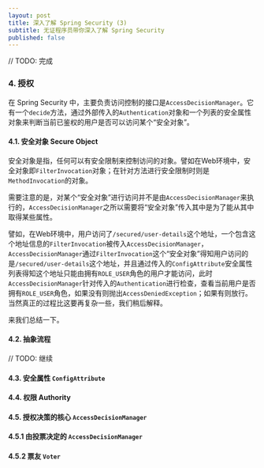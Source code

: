 ```yaml
---
layout: post
title: 深入了解 Spring Security (3)
subtitle: 无证程序员带你深入了解 Spring Security
published: false
---
```


// TODO: 完成
### 4. 授权

在 Spring Security 中，主要负责访问控制的接口是`AccessDecisionManager`。它有一个`decide`方法，通过外部传入的`Authentication`对象和一个列表的安全属性对象来判断当前已鉴权的用户是否可以访问某个“安全对象”。

#### 4.1. 安全对象 Secure Object

安全对象是指，任何可以有安全限制来控制访问的对象。譬如在Web环境中，安全对象即`FilterInvocation`对象；在针对方法进行安全限制时则是`MethodInvocation`的对象。

需要注意的是，对某个“安全对象”进行访问并不是由`AccessDecisionManager`来执行的，`AccessDecisionManager`之所以需要将“安全对象”传入其中是为了能从其中取得某些属性。

譬如，在Web环境中，用户访问了`/secured/user-details`这个地址，一个包含这个地址信息的`FilterInvocation`被传入`AccessDecisionManager`，`AccessDecisionManager`通过`FilterInvocation`这个“安全对象”得知用户访问的是`/secured/user-details`这个地址，并且通过传入的`ConfigAttribute`安全属性列表得知这个地址只能由拥有`ROLE_USER`角色的用户才能访问，此时`AccessDecisionManager`针对传入的`Authentication`进行检查，查看当前用户是否拥有`ROLE_USER`角色，如果没有则抛出`AccessDeniedException`；如果有则放行。当然真正的过程比这要再复杂一些，我们稍后解释。

来我们总结一下。

#### 4.2. 抽象流程

// TODO: 继续

#### 4.3. 安全属性 `ConfigAttribute`

#### 4.4. 权限 Authority

#### 4.5. 授权决策的核心 `AccessDecisionManager`

#### 4.5.1 由投票决定的 `AccessDecisionManager`

#### 4.5.2 票友 `Voter`
